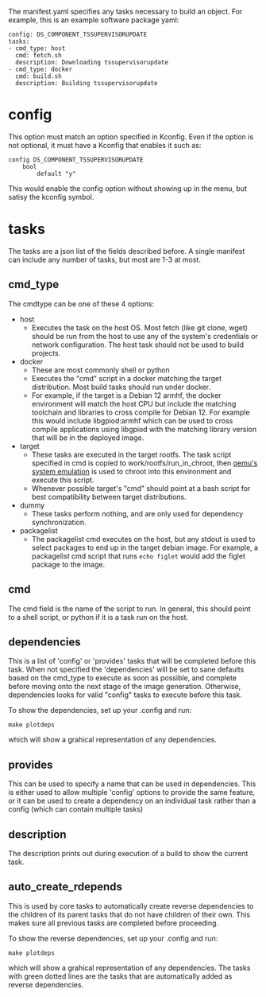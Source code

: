 The manifest.yaml specifies any tasks necessary to build an object. For example, this is an example software package yaml:

```
config: DS_COMPONENT_TSSUPERVISORUPDATE
tasks:
- cmd_type: host
  cmd: fetch.sh
  description: Downloading tssupervisorupdate
- cmd_type: docker
  cmd: build.sh
  description: Building tssupervisorupdate
```

# config
This option must match an option specified in Kconfig. Even if the option is not optional, it must have a Kconfig that enables it such as:
```
config DS_COMPONENT_TSSUPERVISORUPDATE
	bool
        default "y"
```
This would enable the config option without showing up in the menu, but satisy the kconfig symbol.

# tasks
The tasks are a json list of the fields described before.  A single manifest can include any number of tasks, but most are 1-3 at most.

## cmd_type
The cmdtype can be one of these 4 options:

* host
  * Executes the task on the host OS. Most fetch (like git clone, wget) should be run from the host to use any of the system's credentials or network configuration. The host task should not be used to build projects.
* docker
  * These are most commonly shell or python
  * Executes the "cmd" script in a docker matching the target distribution.  Most build tasks should run under docker.
  * For example, if the target is a Debian 12 armhf, the docker environment will match the host CPU but include the matching toolchain and libraries to cross compile for Debian 12. For example this would include libgpiod:armhf which can be used to cross compile applications using libgpiod with the matching library version that will be in the deployed image.
* target
  * These tasks are executed in the target rootfs. The task script specified in cmd is copied to work/rootfs/run_in_chroot, then [qemu's system emulation](https://www.qemu.org/docs/master/system/index.html) is used to chroot into this environment and execute this script.
  * Whenever possible target's "cmd" should point at a bash script for best compatibility between target distributions.
* dummy
  * These tasks perform nothing, and are only used for dependency synchronization.
* packagelist
  * The packagelist cmd executes on the host, but any stdout is used to select packages to end up in the target debian image.  For example, a packagelist cmd script that runs ```echo figlet``` would add the figlet package to the image.

## cmd
The cmd field is the name of the script to run. In general, this should point to a shell script, or python if it is a task run on the host.

## dependencies
This is a list of 'config' or 'provides' tasks that will be completed before this task. When not specified the 'dependencies' will be set to sane defaults based on the cmd_type to execute as soon as possible, and complete before moving onto the next stage of the image generation. Otherwise, dependencies looks for valid "config" tasks to execute before this task.

To show the dependencies, set up your .config and run:
```
make plotdeps
```
which will show a grahical representation of any dependencies.

## provides
This can be used to specify a name that can be used in dependencies. This is either used to allow multiple 'config' options to provide the same feature, or it can be used to create a dependency on an individual task rather than a config (which can contain multiple tasks)

## description
The description prints out during execution of a build to show the current task.

## auto_create_rdepends
This is used by core tasks to automatically create reverse dependencies to the children of its parent tasks that do not have children of their own. This makes sure all previous tasks are completed before proceeding.

To show the reverse dependencies, set up your .config and run:
```
make plotdeps
```
which will show a grahical representation of any dependencies. The tasks with green dotted lines are the tasks that are automatically added as reverse dependencies.
